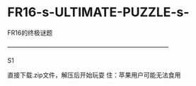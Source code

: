 # FR16-s-ULTIMATE-PUZZLE-s-
FR16的终极谜题

——————————————————————————

S1

直接下载.zip文件，解压后开始玩耍
住：苹果用户可能无法食用
